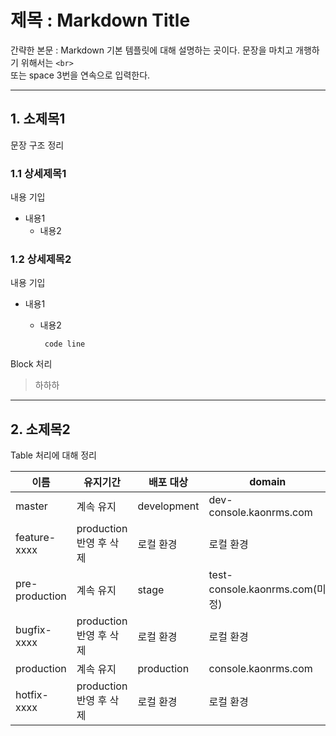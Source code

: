 제목 : Markdown Title
===
간략한 본문 : Markdown 기본 템플릿에 대해 설명하는 곳이다.
문장을 마치고 개행하기 위해서는 `<br>` <br> 또는 space 3번을 연속으로 입력한다.   

---

## 1. 소제목1
문장 구조 정리

### 1.1 상세제목1
내용 기입
* 내용1
    * 내용2

### 1.2 상세제목2
내용 기입
* 내용1    
    * 내용2

        ``` code line```


Block 처리
> 하하하

---

## 2. 소제목2 
Table 처리에 대해 정리

| 이름 | 유지기간 |  배포 대상 | domain |
|---|---|---|---|
| master | 계속 유지 |  development | dev-console.kaonrms.com |
| feature-xxxx | production 반영 후 삭제 | 로컬 환경 | 로컬 환경 |
| pre-production | 계속 유지 | stage | test-console.kaonrms.com(미정) |
| bugfix-xxxx | production 반영 후 삭제 | 로컬 환경 | 로컬 환경 |
| production | 계속 유지 | production | console.kaonrms.com|
| hotfix-xxxx | production 반영 후 삭제 | 로컬 환경 | 로컬 환경 |
